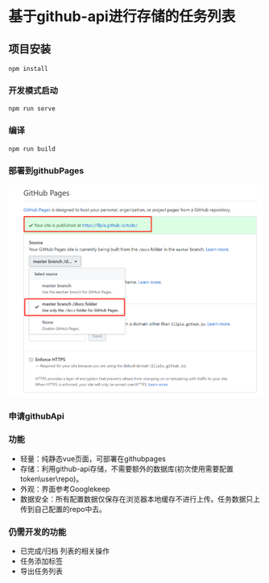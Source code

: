 # 基于github-api进行存储的任务列表

## 项目安装
```
npm install
```

### 开发模式启动
```
npm run serve
```

### 编译
```
npm run build
```

### 部署到githubPages
![title](https://raw.githubusercontent.com/lllpla/img/master/gitnote/2020/04/30/1588233633981-1588233634021.png)


### 申请githubApi

### 功能
 - 轻量：纯静态vue页面，可部署在githubpages
 - 存储：利用github-api存储，不需要额外的数据库(初次使用需要配置token\user\repo)。
 - 外观：界面参考Googlekeep
 - 数据安全：所有配置数据仅保存在浏览器本地缓存不进行上传。任务数据只上传到自己配置的repo中去。

### 仍需开发的功能
 - 已完成/归档 列表的相关操作
 - 任务添加标签
 - 导出任务列表